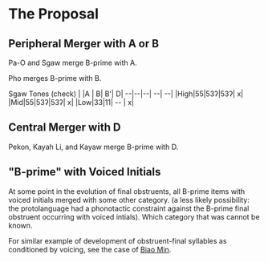 # The Proposal
## Peripheral Merger with A or B
Pa-O and Sgaw merge B-prime with A.

Pho merges B-prime with B.

Sgaw Tones \(check\)
| |A | B| B'| D|
--|--|--| --| --|
|High|55|53&#660;|53&#660;| x|
|Mid|55|53&#660;|53&#660;| x|
|Low|33|11| -- | x|
## Central Merger with D
Pekon, Kayah Li, and Kayaw merge B-prime with D.

## "B-prime" with Voiced Initials
At some point in the evolution of final obstruents, all B-prime items with voiced initials merged with some other category.
\(a less likely possibility: the protolanguage had a phonotactic constraint against the B-prime final obstruent occurring with voiced intials\).
Which category that was cannot be known.

For similar example of development of obstruent-final syllables as conditioned by voicing, see the case of [Biao Min](cf-Biao-Min.md).
